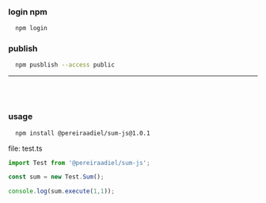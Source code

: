 ### login npm
```sh
  npm login
```

### publish
```sh
  npm pusblish --access public
```
<hr/>

<br/>
<br/>


### usage
```sh
  npm install @pereiraadiel/sum-js@1.0.1
```

file: test.ts
```ts
import Test from '@pereiraadiel/sum-js';

const sum = new Test.Sum();

console.log(sum.execute(1,1));
```